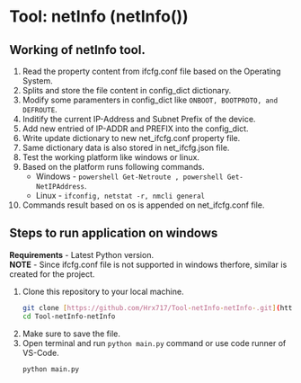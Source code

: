 # Tool: netInfo (netInfo())

## Working of netInfo tool.
1. Read the property content from ifcfg.conf file based on the Operating System.
2. Splits and store the file content in config_dict dictionary.
3. Modify some paramenters in config_dict like `ONBOOT, BOOTPROTO, and DEFROUTE`.
4. Inditify the current IP-Address and Subnet Prefix of the device.
5. Add new entried of IP-ADDR and PREFIX into the config_dict.
6. Write update dictionary to new net_ifcfg.conf property file.
7. Same dictionary data is also stored in net_ifcfg.json file.
8. Test the working platform like windows or linux.
9. Based on the platform runs following commands. <br/>
   - Windows - `powershell Get-Netroute , powershell Get-NetIPAddress`.
   - Linux - `ifconfig, netstat -r, nmcli general`
10. Commands result based on os is appended on net_ifcfg.conf file.
   

## Steps to run application on windows

**Requirements** - Latest Python version. <br />
**NOTE** - Since ifcfg.conf file is not supported in windows therfore, similar is created for the project.

1. Clone this repository to your local machine.
   ```bash
   git clone [https://github.com/Hrx717/Tool-netInfo-netInfo-.git](https://github.com/Hrx717/Tool-netInfo-netInfo.git)
   cd Tool-netInfo-netInfo
   ```
2. Make sure to save the file.
3. Open terminal and run `python main.py` command or use code runner of VS-Code.
   ```bash
   python main.py
   ```
